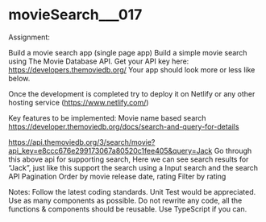 # movieSearch___017

Assignment:

Build a movie search app (single page app)
Build a simple movie search using The Movie Database API.
Get your API key here: https://developers.themoviedb.org/
Your app should look more or less like below.

Once the development is completed try to deploy it on Netlify or any other hosting service
(https://www.netlify.com/)




Key features to be implemented:
Movie name based search
https://developer.themoviedb.org/docs/search-and-query-for-details
>>>
https://api.themoviedb.org/3/search/movie?api_key=e8ccc676e299173067a80520c1fee405&query=Jack
Go through this above api for supporting search, Here we can see search results for “Jack”, just like this support the search using a Input search and the search API
Pagination
Order by movie release date, rating
Filter by rating 


Notes:
Follow the latest coding standards.
Unit Test would be appreciated.
Use as many components as possible.
Do not rewrite any code, all the functions & components should be reusable.
Use TypeScript if you can.
